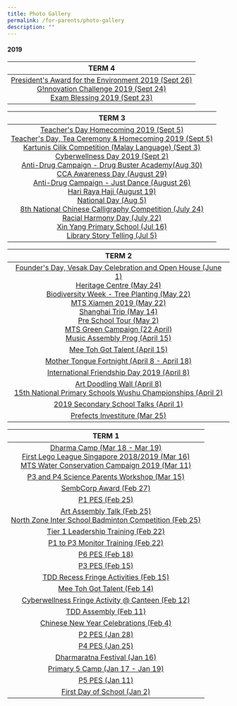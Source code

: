 ```yaml
---
title: Photo Gallery
permalink: /for-parents/photo-gallery
description: ""
---
```



#### 2019

| TERM 4 	|
|:---:	|
| [President's Award for the Environment 2019 (Sept 26)](https://www.smugmug.com/gallery/n-gzsmwH/)<br>[G!nnovation Challenge 2019 (Sept 24)](https://www.smugmug.com/gallery/n-bTZ9mb)<br>[Exam Blessing 2019 (Sept 23)](https://www.smugmug.com/gallery/n-smx2Qc) 	|

| TERM 3 	|
|:---:	|
| [Teacher's Day Homecoming 2019 (Sept 5)](https://www.smugmug.com/gallery/n-x59LhH/)<br>[Teacher's Day, Tea Ceremony & Homecoming 2019 (Sept 5)](https://www.smugmug.com/gallery/n-KQ9PJZ)<br>[Kartunis Cilik Competition (Malay Language) (Sept 3)](https://www.smugmug.com/gallery/n-7w57q2)<br>[Cyberwellness Day 2019 (Sept 2)](https://www.smugmug.com/gallery/n-MLFVTM/)<br>[Anti-Drug Campaign - Drug Buster Academy(Aug 30)](https://www.smugmug.com/gallery/n-xQ9pkW/)<br>[CCA Awareness Day (August 29)](https://www.smugmug.com/gallery/n-XcmVWp)<br> [Anti-Drug Campaign - Just Dance (August 26)](https://www.smugmug.com/gallery/n-VG93Nw/)<br>[Hari Raya Haji (August 19)](https://www.smugmug.com/gallery/n-WNgs8G)<br>[National Day (Aug 5)](https://www.smugmug.com/gallery/n-DS29q4/)<br>[8th National Chinese Calligraphy Competition (July 24)](https://www.smugmug.com/gallery/n-6rSxFc/)<br>[Racial Harmony Day (July 22)](https://www.smugmug.com/gallery/n-JFx6JF)<br>[Xin Yang Primary School (Jul 16)](https://www.smugmug.com/gallery/n-F5LMKK/)<br>[Library Story Telling (Jul 5)](https://www.smugmug.com/gallery/n-BTcjPz/) 	|

| TERM 2 	|
|:---:	|
| [Founder's Day, Vesak Day Celebration and Open House (June 1)](https://www.smugmug.com/gallery/n-mvBjrH/)<br>[Heritage Centre (May 24)](https://www.smugmug.com/gallery/n-bvRKtw/)<br>[Biodiversity Week - Tree Planting (May 22)](https://www.smugmug.com/gallery/n-FnJQ9q)<br>[MTS Xiamen 2019 (May 22)](https://www.smugmug.com/gallery/n-Nhfgn3/)<br>[Shanghai Trip (May 14)](https://www.smugmug.com/gallery/n-xxFTfw)<br>[Pre School Tour (May 2)](https://www.smugmug.com/gallery/n-3vRzP4)<br>[MTS Green Campaign (22 April)](https://www.smugmug.com/gallery/n-KbtMXw)<br>[Music Assembly Prog (April 15)](https://www.smugmug.com/gallery/n-jCWWqb) 	|
| [Mee Toh Got Talent (April 15)](https://www.smugmug.com/gallery/n-MbXsBd) 	|
| [Mother Tongue Fortnight (April 8 - April 18)](https://www.smugmug.com/gallery/n-rFv5t4) 	|
| [International Friendship Day 2019 (April 8)](https://www.smugmug.com/gallery/n-mpg8rG) 	|
| [Art Doodling Wall (April 8)](https://www.smugmug.com/gallery/n-42H5B8)<br>[15th National Primary Schools Wushu Championships (April 2)](https://www.smugmug.com/gallery/n-vxHHgB) 	|
| [2019 Secondary School Talks (April 1)](https://www.smugmug.com/gallery/n-GvWbCX) 	|
| [Prefects Investiture (Mar 25)](https://www.smugmug.com/gallery/n-t6DdKd) 	|

| TERM 1 	|
|:---:	|
| [Dharma Camp (Mar 18 - Mar 19)](https://www.smugmug.com/gallery/n-S5FXn4)<br>[First Lego League Singapore 2018/2019 (Mar 16)](https://www.smugmug.com/gallery/n-QHLWG4)<br>[MTS Water Conservation Campaign 2019 (Mar 11)](https://www.smugmug.com/gallery/n-DZbTLZ) 	|
| [P3 and P4 Science Parents Workshop (Mar 15)](https://www.smugmug.com/gallery/n-Fv53G2) 	|
| [SembCorp Award (Feb 27)](https://www.smugmug.com/gallery/n-3Kpk56) 	|
| [P1 PES (Feb 25)](https://www.smugmug.com/gallery/n-7Rwx45) 	|
| [Art Assembly Talk (Feb 25)](https://www.smugmug.com/gallery/n-72mRJK)<br>[North Zone Inter School Badminton Competition (Feb 25)](https://www.smugmug.com/gallery/n-G3HLPt) 	|
| [Tier 1 Leadership Training (Feb 22)](https://www.smugmug.com/gallery/n-n4bwHq) 	|
| [P1 to P3 Monitor Training (Feb 22)](https://meetohschool.smugmug.com/2019/P1-to-P3-Monitor-TrainingFeb-22) 	|
| [P6 PES (Feb 18)](https://www.smugmug.com/gallery/n-nD4cVk) 	|
| [P3 PES (Feb 15)](https://www.smugmug.com/gallery/n-hC939K) 	|
| [TDD Recess Fringe Activities (Feb 15)](https://www.smugmug.com/gallery/n-bZKSfN) 	|
| [Mee Toh Got Talent (Feb 14)](https://www.smugmug.com/gallery/n-tKWnxK) 	|
| [Cyberwellness Fringe Activity @ Canteen (Feb 12)](https://www.smugmug.com/gallery/n-Ms5J2V) 	|
| [TDD Assembly (Feb 11)](https://www.smugmug.com/gallery/n-JnSvs7) 	|
| [Chinese New Year Celebrations (Feb 4)](https://www.smugmug.com/gallery/n-djxZDx) 	|
| [P2 PES (Jan 28)](https://www.smugmug.com/gallery/n-9ntQw8) 	|
| [P4 PES (Jan 25)](https://www.smugmug.com/gallery/n-kB8zxD) 	|
| [Dharmaratna Festival (Jan 16)](https://www.smugmug.com/gallery/n-qrkVJS/) 	|
| [Primary 5 Camp (Jan 17 - Jan 19)](https://www.smugmug.com/gallery/n-3kTMGD) 	|
| [P5 PES (Jan 11)](https://www.smugmug.com/gallery/n-NKrPV6)	|
| [First Day of School (Jan 2)](https://www.smugmug.com/gallery/n-fDjPtQ) 	|